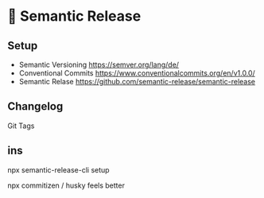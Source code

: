# 🚀 Semantic Release 

## Setup
- Semantic Versioning https://semver.org/lang/de/
- Conventional Commits https://www.conventionalcommits.org/en/v1.0.0/
- Semantic Relase https://github.com/semantic-release/semantic-release

## Changelog

Git Tags


## ins

npx semantic-release-cli setup 


npx commitizen / husky feels better 
